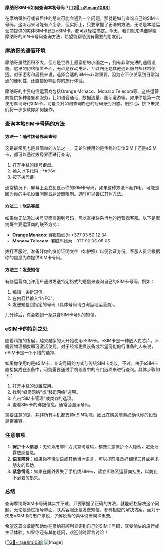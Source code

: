 **摩纳哥SIM卡如何查询本机号码？[[TG💪+ @esim1088](https://t.me/s/esim1088)]**

在摩纳哥旅行或者居住的朋友可能会遇到一个问题，那就是如何查询自己的SIM卡号码。这听起来可能有点复杂，但实际上，只要掌握了正确的方法，无论是本地运营商提供的实体SIM卡还是eSIM卡，都可以轻松搞定。今天，我们就来详细聊聊摩纳哥的SIM卡号码查询方法，希望能帮助到有需要的朋友们。

### 摩纳哥的通信环境

摩纳哥虽然面积不大，但它是世界上最富裕的小国之一，拥有非常先进的通信设施。这里的网络覆盖全面，无论是移动电话、互联网还是其他通讯服务都非常便捷。对于游客和居民来说，选择合适的SIM卡非常重要，因为它不仅关系到日常沟通的便利性，还直接影响到你的旅行体验。

摩纳哥的主要电信运营商包括Orange Monaco、Monaco Telecom等。这些运营商提供多种套餐和服务，比如语音通话、数据流量、国际漫游等。如果你是第一次使用摩纳哥的SIM卡，可能会对如何查询自己的号码感到困惑。别担心，接下来我们将一步步教你如何操作。

### 查询本地SIM卡号码的方法

#### 方法一：通过拨号界面查询

这是最常见也是最简单的方法之一。无论你使用的是传统的实体SIM卡还是eSIM卡，都可以通过拨号界面进行查询。

1. 打开手机的拨号键盘。
2. 输入以下代码：*#06#
3. 按下拨号键。

通常情况下，屏幕上会立刻显示你的SIM卡号码。如果这种方法不起作用，可能是因为你的手机设置问题或运营商限制。这时可以尝试其他方法。

#### 方法二：联系客服

如果你无法通过拨号界面查询到号码，可以直接联系当地的运营商客服。以下是摩纳哥主要运营商的联系方式：

- **Orange Monaco**: 客服热线为 +377 93 50 12 34
- **Monaco Telecom**: 客服热线为 +377 92 05 05 05

拨打客服时，准备好你的身份证明文件（如护照）以便验证身份。客服人员会根据你的信息为你提供SIM卡号码。

#### 方法三：发送短信

有些运营商允许用户通过发送特定格式的短信来查询自己的SIM卡号码。例如：

1. 编辑一条新短信。
2. 在内容栏输入“INFO”。
3. 发送短信到指定的号码（具体号码请咨询当地运营商）。

几分钟后，你会收到一条包含SIM卡号码的短信。

### eSIM卡的特别之处

随着科技的发展，越来越多的人开始使用eSIM卡。eSIM卡是一种嵌入式芯片，不需要物理插拔即可激活使用。对于经常更换设备或希望简化旅行准备的人来说，eSIM卡是一个不错的选择。

如果你使用的是eSIM卡，查询号码的方式与传统SIM卡类似。不过，由于eSIM卡直接集成在设备中，可能需要通过手机设置中的专门选项来进行查询。具体步骤如下：

1. 打开手机的设置应用。
2. 找到“蜂窝网络”或“移动网络”选项。
3. 点击“SIM卡管理”或类似的选项。
4. 查看SIM卡的详细信息，通常会显示号码。

需要注意的是，并非所有手机都支持eSIM功能，因此在购买前务必确认你的设备是否兼容。

### 注意事项

1. **保护个人信息**：无论采用哪种方式查询号码，都要注意保护个人隐私，避免泄露敏感信息。
2. **语言障碍**：如果你不懂法语或其他当地语言，可以提前准备好翻译工具或寻求朋友的帮助。
3. **紧急情况**：如果在国外丢失了手机或SIM卡，请立即联系运营商挂失，以防止不必要的损失。

### 总结

查询摩纳哥SIM卡号码其实并不难，只要掌握了正确的方法，就能轻松解决这个问题。无论是通过拨号界面、联系客服还是发送短信，都有相应的解决方案。而对于使用eSIM卡的用户来说，了解设备的具体设置同样重要。

希望这篇文章能帮助你在摩纳哥顺利查询到自己的SIM卡号码，享受愉快的旅行或生活体验。如果你还有其他疑问，欢迎随时留言讨论！

[[TG💪+ @esim1088](https://t.me/s/esim1088) ![Image](https://i.postimg.cc/4NQfJmqS/Snipaste-2025-05-13-00-14-12.png)]